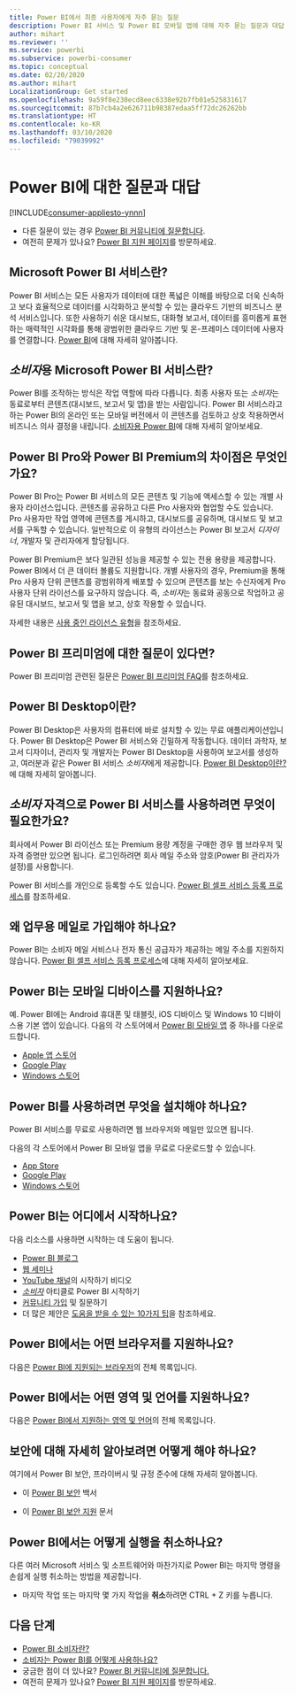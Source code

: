 ```yaml
---
title: Power BI에서 최종 사용자에게 자주 묻는 질문
description: Power BI 서비스 및 Power BI 모바일 앱에 대해 자주 묻는 질문과 대답 목록을 찾습니다.
author: mihart
ms.reviewer: ''
ms.service: powerbi
ms.subservice: powerbi-consumer
ms.topic: conceptual
ms.date: 02/20/2020
ms.author: mihart
LocalizationGroup: Get started
ms.openlocfilehash: 9a59f8e230ecd8eec6338e92b7fb01e525831617
ms.sourcegitcommit: 87b7cb4a2e626711b98387edaa5ff72dc26262bb
ms.translationtype: HT
ms.contentlocale: ko-KR
ms.lasthandoff: 03/10/2020
ms.locfileid: "79039992"
---
```

# <a name="frequently-asked-questions-about-power-bi"></a>Power BI에 대한 질문과 대답

[!INCLUDE[consumer-appliesto-ynnn](../includes/consumer-appliesto-ynnn.md)]

* 다른 질문이 있는 경우 [Power BI 커뮤니티에 질문합니다](https://community.powerbi.com/).
* 여전히 문제가 있나요? [Power BI 지원 페이지](https://powerbi.microsoft.com/support/)를 방문하세요.

## <a name="what-is-the-microsoft-power-bi-service"></a>Microsoft Power BI 서비스란?

Power BI 서비스는 모든 사용자가 데이터에 대한 폭넓은 이해를 바탕으로 더욱 신속하고 보다 효율적으로 데이터를 시각화하고 분석할 수 있는 클라우드 기반의 비즈니스 분석 서비스입니다. 또한 사용하기 쉬운 대시보드, 대화형 보고서, 데이터를 흥미롭게 표현하는 매력적인 시각화를 통해 광범위한 클라우드 기반 및 온-프레미스 데이터에 사용자를 연결합니다. [Power BI](../fundamentals/power-bi-overview.md)에 대해 자세히 알아봅니다.

## <a name="what-is-the-microsoft-power-bi-service-for-consumers"></a>*소비자*용 Microsoft Power BI 서비스란?

Power BI를 조작하는 방식은 작업 역할에 따라 다릅니다. 최종 사용자 또는 *소비자*는 동료로부터 콘텐츠(대시보드, 보고서 및 앱)을 받는 사람입니다. Power BI 서비스라고 하는 Power BI의 온라인 또는 모바일 버전에서 이 콘텐츠를 검토하고 상호 작용하면서 비즈니스 의사 결정을 내립니다.  [소비자용 Power BI](index.yml)에 대해 자세히 알아보세요.


## <a name="whats-the-difference-between-power-bi-pro-and-power-bi-premium"></a>Power BI Pro와 Power BI Premium의 차이점은 무엇인가요?

Power BI Pro는 Power BI 서비스의 모든 콘텐츠 및 기능에 액세스할 수 있는 개별 사용자 라이선스입니다. 콘텐츠를 공유하고 다른 Pro 사용자와 협업할 수도 있습니다. Pro 사용자만 작업 영역에 콘텐츠를 게시하고, 대시보드를 공유하며, 대시보드 및 보고서를 구독할 수 있습니다. 일반적으로 이 유형의 라이선스는 Power BI 보고서 *디자이너*, 개발자 및 관리자에게 할당됩니다. 

Power BI Premium은 보다 일관된 성능을 제공할 수 있는 전용 용량을 제공합니다. Power BI에서 더 큰 데이터 볼륨도 지원합니다. 개별 사용자의 경우, Premium을 통해 Pro 사용자 단위 콘텐츠를 광범위하게 배포할 수 있으며 콘텐츠를 보는 수신자에게 Pro 사용자 단위 라이선스를 요구하지 않습니다. 즉, *소비자*는 동료와 공동으로 작업하고 공유된 대시보드, 보고서 및 앱을 보고, 상호 작용할 수 있습니다. 

자세한 내용은 [사용 중인 라이선스 유형](end-user-license.md)을 참조하세요.

## <a name="what-if-i-have-questions-about-power-bi-premium"></a>Power BI 프리미엄에 대한 질문이 있다면?

Power BI 프리미엄 관련된 질문은 [Power BI 프리미엄 FAQ](../service-premium-faq.md)를 참조하세요.

## <a name="what-is-power-bi-desktop"></a>Power BI Desktop이란?

Power BI Desktop은 사용자의 컴퓨터에 바로 설치할 수 있는 무료 애플리케이션입니다. Power BI Desktop은 Power BI 서비스와 긴밀하게 작동합니다.  데이터 과학자, 보고서 디자이너, 관리자 및 개발자는 Power BI Desktop을 사용하여 보고서를 생성하고, 여러분과 같은 Power BI 서비스 *소비자*에게 제공합니다. [Power BI Desktop이란?](../desktop-what-is-desktop.md)에 대해 자세히 알아봅니다.

## <a name="what-do-i-need-to-use-the-power-bi-service-as-a-consumer"></a>*소비자* 자격으로 Power BI 서비스를 사용하려면 무엇이 필요한가요?

회사에서 Power BI 라이선스 또는 Premium 용량 계정을 구매한 경우 웹 브라우저 및 자격 증명만 있으면 됩니다. 로그인하려면 회사 메일 주소와 암호(Power BI 관리자가 설정)를 사용합니다.  

Power BI 서비스를 개인으로 등록할 수도 있습니다. [Power BI 셀프 서비스 등록 프로세스](../service-self-service-signup-for-power-bi.md)를 참조하세요.

## <a name="why-do-i-have-to-sign-up-with-my-work-email"></a>왜 업무용 메일로 가입해야 하나요?

Power BI는 소비자 메일 서비스나 전자 통신 공급자가 제공하는 메일 주소를 지원하지 않습니다. [Power BI 셀프 서비스 등록 프로세스](../service-self-service-signup-for-power-bi.md)에 대해 자세히 알아보세요.

## <a name="does-power-bi-support-mobile-devices"></a>Power BI는 모바일 디바이스를 지원하나요?

예. Power BI에는 Android 휴대폰 및 태블릿, iOS 디바이스 및 Windows 10 디바이스용 기본 앱이 있습니다. 다음의 각 스토어에서 [Power BI 모바일 앱](https://powerbi.microsoft.com/mobile) 중 하나를 다운로드합니다.  

* [Apple 앱 스토어](https://go.microsoft.com/fwlink/?LinkId=526218)
* [Google Play](https://go.microsoft.com/fwlink/?LinkID=544867&clcid=0x409)
* [Windows 스토어](https://go.microsoft.com/fwlink/?LinkId=526478)

## <a name="what-do-i-need-to-install-to-use-power-bi"></a>Power BI를 사용하려면 무엇을 설치해야 하나요?

Power BI 서비스를 무료로 사용하려면 웹 브라우저와 메일만 있으면 됩니다.

다음의 각 스토어에서 Power BI 모바일 앱을 무료로 다운로드할 수 있습니다.

* [App Store](https://go.microsoft.com/fwlink/?LinkId=526218)
* [Google Play](https://go.microsoft.com/fwlink/?LinkID=544867&clcid=0x409)
* [Windows 스토어](https://go.microsoft.com/fwlink/?LinkId=526478)

## <a name="where-do-i-get-started-with-power-bi"></a>Power BI는 어디에서 시작하나요?

다음 리소스를 사용하면 시작하는 데 도움이 됩니다.

* [Power BI 블로그](https://blogs.msdn.com/b/powerbi/)
* [웹 세미나](../webinars.md)
* [YouTube 채널](https://www.youtube.com/user/mspowerbi)의 시작하기 비디오
* [*소비자*](index.yml) 아티클로 Power BI 시작하기
* [커뮤니티 가입](https://community.powerbi.com/) 및 질문하기
* 더 많은 제안은 [도움을 받을 수 있는 10가지 팁](../service-tips-for-finding-help.md)을 참조하세요.

## <a name="what-browsers-does-power-bi-support"></a>Power BI에서는 어떤 브라우저를 지원하나요?

다음은 [Power BI에 지원되는 브라우저](../service-browser-support.md)의 전체 목록입니다.

## <a name="what-regions-and-languages-does-power-bi-support"></a>Power BI에서는 어떤 영역 및 언어를 지원하나요?

다음은 [Power BI에서 지원하는 영역 및 언어](../supported-languages-countries-regions.md)의 전체 목록입니다.

## <a name="where-can-i-learn-more-about-security"></a>보안에 대해 자세히 알아보려면 어떻게 해야 하나요?

여기에서 Power BI 보안, 프라이버시 및 규정 준수에 대해 자세히 알아봅니다.

* 이 [Power BI 보안](https://go.microsoft.com/fwlink/?LinkId=829185) 백서

* 이 [Power BI 보안 지원](../service-admin-power-bi-security.md) 문서

## <a name="how-do-i-undo-in-power-bi"></a>Power BI에서는 어떻게 실행을 취소하나요?

다른 여러 Microsoft 서비스 및 소프트웨어와 마찬가지로 Power BI는 마지막 명령을 손쉽게 실행 취소하는 방법을 제공합니다.

* 마지막 작업 또는 마지막 몇 가지 작업을 **취소**하려면 CTRL + Z 키를 누릅니다.

## <a name="next-steps"></a>다음 단계

* [Power BI 소비자란?](end-user-consumer.md)
* [소비자는 Power BI를 어떻게 사용하나요?](end-user-reading-view.md)
* 궁금한 점이 더 있나요? [Power BI 커뮤니티에 질문합니다.](https://community.powerbi.com/)
* 여전히 문제가 있나요? [Power BI 지원 페이지](https://powerbi.microsoft.com/support/)를 방문하세요.